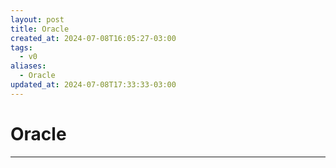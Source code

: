 ```yaml
---
layout: post
title: Oracle
created_at: 2024-07-08T16:05:27-03:00
tags:
  - v0
aliases:
  - Oracle
updated_at: 2024-07-08T17:33:33-03:00
---
```

# Oracle
---

